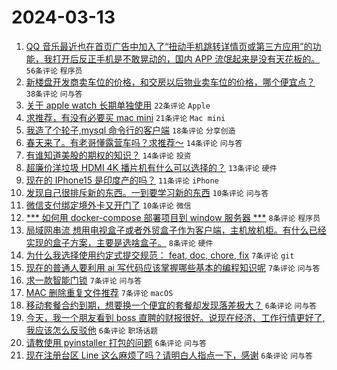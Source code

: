# 2024-03-13

1. [QQ 音乐最近也在首页广告中加入了“扭动手机跳转详情页或第三方应用”的功能，我打开后反正手机是不敢晃动的，国内 APP 流氓起来是没有天花板的。](https://www.v2ex.com/t/1023089) `56条评论` `程序员`
1. [新楼盘开发商卖车位的价格，和交房以后物业卖车位的价格，哪个便宜点？](https://www.v2ex.com/t/1023077) `38条评论` `问与答`
1. [关于 apple watch 长期单独使用](https://www.v2ex.com/t/1023079) `22条评论` `Apple`
1. [求推荐，有没有必要买 mac mini](https://www.v2ex.com/t/1023084) `21条评论` `Mac mini`
1. [我造了个轮子,mysql 命令行的客户端](https://www.v2ex.com/t/1023069) `18条评论` `分享创造`
1. [春天来了。有老哥懂露营车吗？求推荐～](https://www.v2ex.com/t/1023098) `14条评论` `问与答`
1. [有谁知道美股的期权的知识？](https://www.v2ex.com/t/1023072) `14条评论` `投资`
1. [超廉价洋垃圾 HDMI 4K 播片机有什么可以选择的？](https://www.v2ex.com/t/1023081) `13条评论` `硬件`
1. [现在的 IPhone15 是印度产的吗？](https://www.v2ex.com/t/1023097) `11条评论` `iPhone`
1. [发现自己很排斥新的东西。一到要学习新的东西](https://www.v2ex.com/t/1023087) `10条评论` `问与答`
1. [微信支付绑定境外卡又开门了](https://www.v2ex.com/t/1023078) `10条评论` `微信`
1. [*** 如何用 docker-compose 部署项目到 window 服务器 ***](https://www.v2ex.com/t/1023113) `8条评论` `程序员`
1. [局域网串流 想用电视盒子或者外贸盒子作为客户端，主机放机柜。有什么已经实现的盒子方案，主要是选啥盒子。](https://www.v2ex.com/t/1023074) `8条评论` `硬件`
1. [为什么我选择使用约定式提交规范： feat, doc, chore, fix](https://www.v2ex.com/t/1023122) `7条评论` `git`
1. [现在的普通人要利用 ai 写代码应该掌握哪些基本的编程知识呢](https://www.v2ex.com/t/1023111) `7条评论` `问与答`
1. [求一款智能门锁](https://www.v2ex.com/t/1023101) `7条评论` `问与答`
1. [MAC 删除重复文件推荐](https://www.v2ex.com/t/1023070) `7条评论` `macOS`
1. [移动套餐合约到期，想要换一个便宜的套餐却发现落差极大？](https://www.v2ex.com/t/1023116) `6条评论` `问与答`
1. [今天，我一个朋友看到 boss 直聘的财报很好。说现在经济、工作行情更好了,我应该怎么反驳他](https://www.v2ex.com/t/1023110) `6条评论` `职场话题`
1. [请教使用 pyinstaller 打包的问题](https://www.v2ex.com/t/1023096) `6条评论` `问与答`
1. [现在注册台区 Line 这么麻烦了吗？请明白人指点一下，感谢](https://www.v2ex.com/t/1023090) `6条评论` `问与答`
